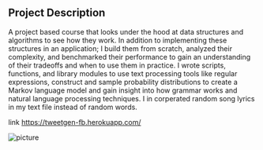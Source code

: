 ## Project Description

A project based course that looks under the hood at data structures and algorithms to see how they work. In addition to implementing these structures in an application; I build them from scratch, analyzed their complexity, and benchmarked their performance to gain an understanding of their tradeoffs and when to use them in practice. I wrote scripts, functions, and library modules to use text processing tools like regular expressions, construct and sample probability distributions to create a Markov language model and gain insight into how grammar works and natural language processing techniques. I in corperated random song lyrics in my text file instead of random words. 

link https://tweetgen-fb.herokuapp.com/


![picture](/images/aimage.png)